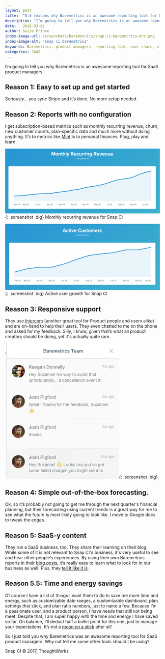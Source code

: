 ```yaml
---
layout: post
title:  "5.5 reasons why Baremetrics is an awesome reporting tool for SaaS Product Managers"
description: "I’m going to tell you why Baremetrics is an awesome reporting tool for SaaS product managers "
date:   2016-03-01
author: Suzie Prince
index-image-url: screenshots/baremetrics/snap-ci-baremetrics-mrr.png
index-image-alt: 'snap ci baremetrics'
keywords: Baremetrics, product managers, reporting tool, user churn, stripe, recurring revenue, saas
categories: SAAS
---
```



I’m going to tell you why Baremetrics is an awesome reporting tool for SaaS product managers

## Reason 1: Easy to set up and get started
Seriously... you sync Stripe and it’s done. No more setup needed.

## Reason 2: Reports with no configuration
I get subscription-based metrics such as monthly recurring revenue, churn, new customer counts, plan-specific data and much more without doing anything. It’s to metrics like [Mint](https://www.mint.com/) is to personal finances. Plug, play and learn.

![Baremetrics Monthly Recurring Revenue](/assets/images/screenshots/baremetrics/snap-ci-baremetrics-mrr.png){: .screenshot .big}
<a class="center">Monthly recurring revenue for Snap CI</a>

![Baremetrics Active Customers](/assets/images/screenshots/baremetrics/snap-ci-baremetrics-active-customers.png){: .screenshot .big}
<a class="center">Active user growth for Snap CI</a>

## Reason 3: Responsive support
They use [Intercom](https://www.intercom.io/) (another great tool for Product people and users alike) and are on-hand to help their users. They even chatted to me on the phone and asked for my feedback. Silly, I know, given that’s what all product creators should be doing, yet it's actually quite rare.

![Baremetrics Intercom](/assets/images/screenshots/baremetrics/snap-ci-baremetrics-intercom.png){: .screenshot .big}

## Reason 4: Simple out-of-the-box forecasting.
Ok, so it’s probably not going to get me through the next quarter's financial planning, but their forecasting using current trends is a great way for me to see what the future is most likely going to look like. I move to Google docs to tweak the edges.

## Reason 5: SaaS-y content
They run a SaaS business, too. They share their learning on their blog. While some of it is not relevant to Snap CI's business, it's very useful to see and hear other people’s experiences. By using their own Baremetrics reports in their [blog posts](https://baremetrics.com/blog/freemium-saas-implode), it’s really easy to learn what to look for in our business as well. Plus, they [tell it like it is](https://baremetrics.com/blog/freemium-saas-implode).

## Reason 5.5: Time and energy savings
Of course I have a list of things I want them to do to save me more time and energy, such as customizable date ranges, a customizable dashboard, plan settings that stick, and plan ratio numbers, just to name a few. Because I’m a passionate user, and a product person, I have needs that still not being meet. Despite that, I am super happy with the time and energy I have saved so far. On balance, I’ll deduct half a bullet point for this one, just to manage your expectations. It’s not a [moon on a stick](https://www.youtube.com/watch?v=ERDUbAv8Qz0) after all!

So I just told you why Baremetrics was an awesome reporting tool for SaaS product managers. Why not tell me some other tools should I be using?

 
Snap CI © 2017, ThoughtWorks
